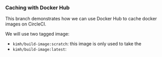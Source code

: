 ### Caching with Docker Hub
This branch demonstrates how we can use Docker Hub to cache docker images on CircleCI.

We will use two tagged image:

- `kimh/build-image:scratch`: this image is only used to take the 
- `kimh/build-image:latest`:



